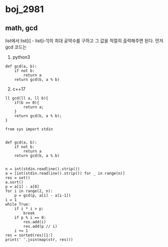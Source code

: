 # boj_2981
## math, gcd


 list에서 list[i] - list[i-1]의 최대 공약수를 구하고 그 값을 적절히 출력해주면 된다.
먼저 gcd 코드는
1. python3
```python3
def gcd(a, b):
    if not b:
        return a
    return gcd(b, a % b)
```
2. c++17
```c++17
ll gcd(ll a, ll b){
    if(b == 0){
        return a;
    }
    return gcd(b, a % b);
}
```


```python3
from sys import stdin


def gcd(a, b):
    if not b:
        return a
    return gcd(b, a % b)


n = int(stdin.readline().strip())
a = [int(stdin.readline().strip()) for _ in range(n)]
res = set()
a.sort()
p = a[1] - a[0]
for i in range(2, n):
    p = gcd(p, a[i] - a[i-1])
i = 1
while True:
    if i * i > p:
        break
    if p % i == 0:
        res.add(i)
        res.add(p // i)
    i += 1
res = sorted(res)[1:]
print(' '.join(map(str, res)))
```
